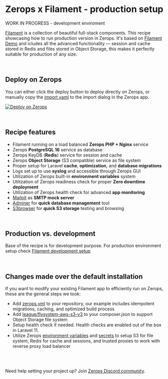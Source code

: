 # Zerops x Filament - production setup

WORK IN PROGRESS - development enviroment

[Filament](https://filamentphp.com) is a collection of beautiful full-stack components. This recipe showcasing how to run production version in Zerops. It's based on [Filament Demo](https://github.com/filamentphp/demo) and 
icludes all the advanced functionality — session and cache
stored in Redis and files stored in Object Storage, this makes it perfectly suitable for production of any size.

<br/>

## Deploy on Zerops

You can either click the deploy button to deploy directly on Zerops, or manually copy
the [import yaml](https://github.com/zeropsio/recipe-laravel-jetstream/blob/main/zerops-project-import.yml) to the
import dialog in the Zerops app.

[![Deploy on Zerops](https://github.com/zeropsio/recipe-shared-assets/blob/main/deploy-button/green/deploy-button.svg)](https://app.zerops.io/recipe/laravel)

<br/>

## Recipe features

- Filament running on a load balanced **Zerops PHP + Nginx** service
- Zerops **PostgreSQL 16** service as database
- Zerops KeyDB (**Redis**) service for session and cache
- Zerops **Object Storage** (S3 compatible) service as file system
- Proper setup for Laravel **cache**, **optimization**, and **database migrations**
- Logs set up to use **syslog** and accessible through Zerops GUI
- Utilization of Zerops built-in **environment variables** system
- Utilization of Zerops readiness check for proper  **Zero downtime deployment**
- Utilization of Zerops health check for advanced  **app monitoring**
- [Mailpit](https://github.com/axllent/mailpit) as **SMTP mock server**
- [Adminer](https://www.adminer.org) for **quick database management** tool
- [S3browser](https://github.com/zeropsio/s3browser) for **quick S3 storage** testing and browsing

<br/>

## Production vs. development

Base of the recipe is for development purpose. For production environment setup check [Filament development setup](https://github.com/zeropsio/recipe-filament/tree/main)

[//]: # (- Use highly available version of the PostgreSQL database &#40;change `mode` from `NON_HA` to `HA` in recipe YAML, `db`)

[//]: # (  service section&#41;)

[//]: # (- Use at least two containers for Jetstream service to achieve high reliability and resilience &#40;add `minContainers: 2`)

[//]: # (  in recipe YAML, `app` service section&#41;)

[//]: # (- Use production-ready third-party SMTP server instead of Mailpit &#40;change `MAIL_` secret variables in recipe YAML `app`)

[//]: # (  service&#41;)

[//]: # (- Disable public access to Adminer or remove it altogether &#40;remove service `adminer` from recipe YAML&#41;)

<br/>

## Changes made over the default installation

If you want to modify your existing Filament app to efficiently run on Zerops, these are the general steps we
took:

- Add [zerops.yml](https://github.com/zeropsio/recipe-filament/blob/main/zerops.yml) to your repository, our
  example includes idempotent migrations, caching, and optimized build process
- Add [league/flysystem-aws-s3-v3](https://github.com/zeropsio/recipe-filament/blob/main/composer.json#L23) to
  your composer.json to support Object Storage file system
- Setup health check if needed. Health checks are enabled out of the box in Laravel 11.
- Utilize
  Zerops [environment variables](https://github.com/zeropsio/recipe-filament/blob/main/zerops.yml#L22-L73)
  and [secrets](https://github.com/zeropsio/recipe-filament/blob/main/zerops-project-import.yml#L13-L14) to
  setup S3 for file system, Redis for cache and sessions, and trusted proxies to work with reverse proxy load balancer

<br/>
<br/>

Need help setting your project up? Join [Zerops Discord community](https://discord.com/invite/WDvCZ54).
